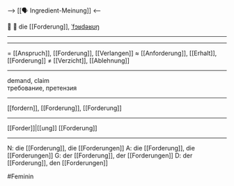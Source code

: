 --> [[🗣️ Ingredient-Meinung]] <--

📢 🔴 die [[Forderung]], [ˈfɔʁdəʁʊŋ](https://youglish.com/pronounce/Forderung/german)

---


---
= [[Anspruch]], [[Forderung]], [[Verlangen]]
≈ [[Anforderung]], [[Erhalt]], [[Forderung]]
≠ [[Verzicht]], [[Ablehnung]]

---
demand, claim  
требование, претензия

---
[[fordern]], [[Forderung]], [[Forderung]]

---
[[Forder]]|[[ung]]
[[Forderung]]


---
N: die [[Forderung]], die [[Forderungen]]
A: die [[Forderung]], die [[Forderungen]]
G: der [[Forderung]], der [[Forderungen]]
D: der [[Forderung]], den [[Forderungen]]

#Feminin 